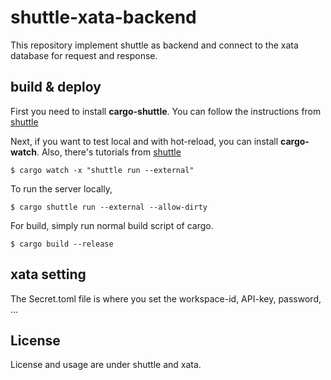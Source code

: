 # shuttle-xata-backend

This repository implement shuttle as backend and connect to the xata database for request and response.

## build & deploy

First you need to install **cargo-shuttle**.
You can follow the instructions from [shuttle](https://docs.shuttle.rs/getting-started/installation)

Next, if you want to test local and with hot-reload, you can install **cargo-watch**.
Also, there's tutorials from [shuttle](https://docs.shuttle.rs/getting-started/local-run)

```shell
$ cargo watch -x "shuttle run --external"
```

To run the server locally,

```shell
$ cargo shuttle run --external --allow-dirty
```

For build, simply run normal build script of cargo.

```shell
$ cargo build --release
```

## xata setting

The Secret.toml file is where you set the workspace-id, API-key, password, ...

## License

License and usage are under shuttle and xata.
